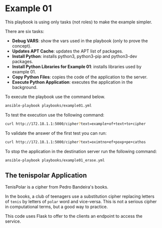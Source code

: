 # Example 01

This playbook is using only tasks (not roles) to make the example simpler.

There are six tasks:
- **Debug VARS**: show the vars used in the playbook (only to prove the concept).
- **Updates APT Cache**: updates the APT list of packages.
- **Install Python**: installs python3, python3-pip and python3-dev packages.
- **Install Python Libraries for Example 01**: installs libraries used by example 01.
- **Copy Python Files**: copies the code of the application to the server.
- **Execute Python Application**: executes the application in the background.

To execute the playbook use the command below. 

```bash
ansible-playbook playbooks/example01.yml
```

To test the execution use the following command:

```bash
curl http://172.18.1.1:5000/cipher?text=example+of+text+to+cipher
```

To validate the answer of the first test you can run:

```bash
curl http://172.18.1.1:5000/cipher?text=oximtno+ef+poxp+pe+cathos
```

To stop the application in the destination server run the following command:

```bash
ansible-playbook playbooks/example01_erase.yml
```

## The tenispolar Application

TenisPolar is a cipher from Pedro Bandeira's books.

In the books, a club of teenagers use a substitution cipher replacing letters of `tenis` by letters of `polar` word and vice-versa. This is not a serious cipher in computational terms, but a good way to practice.

This code uses Flask to offer to the clients an 
endpoint to access the service.
